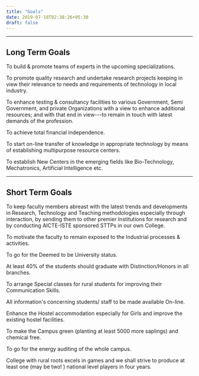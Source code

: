 ```yaml
---
title: "Goals"
date: 2019-07-18T02:38:26+05:30
draft: false
---
```


---
Long Term Goals
---


To build & promote teams of experts in the upcoming specializations.

To promote quality research and undertake research projects keeping in view their relevance to needs and requirements of technology in local industry.

To enhance testing & consultancy facilities to various Government, Semi Government, and private Organizations with a view to enhance additional resources; and with that end in view---to remain in touch with latest demands of the profession.

To achieve total financial independence.

To start on-line transfer of knowledge in appropriate technology by means of establishing multipurpose resource centers.

To establish New Centers in the emerging fields like Bio-Technology, Mechatronics, Artificial Intelligence etc.

---
Short Term Goals
---

To keep faculty members abreast with the latest trends and developments in Research, Technology and Teaching methodologies especially through interaction, by sending them to other premier Institutions for research and by conducting AICTE-ISTE sponsored STTPs in our own College.

To motivate the faculty to remain exposed to the Industrial processes & activities.

To go for the Deemed to be University status.

At least 40% of the students should graduate with Distinction/Honors in all branches.

To arrange Special classes for rural students for improving their Communication Skills.

All information's concerning students/ staff to be made available On-line.

Enhance the Hostel accommodation especially for Girls and improve the existing hostel facilities.

To make the Campus green (planting at least 5000 more saplings) and chemical free.

To go for the energy auditing of the whole campus.

College with rural roots excels in games and we shall strive to produce at least one (may be two! ) national level players in four years.



